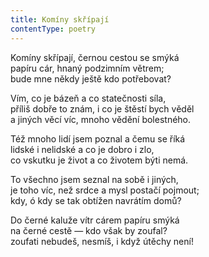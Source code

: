 ```yaml
---
title: Komíny skřípají
contentType: poetry
---
```


Komíny skřípají, černou cestou se smýká  
papíru cár, hnaný podzimním větrem;  
bude mne někdy ještě kdo potřebovat?

Vím, co je bázeň a co statečnosti síla,  
příliš dobře to znám, i co je štěstí bych věděl  
a jiných věcí víc, mnoho vědění bolestného.

Též mnoho lidí jsem poznal a čemu se říká  
lidské i nelidské a co je dobro i zlo,  
co vskutku je život a co životem býti nemá.

To všechno jsem seznal na sobě i jiných,  
je toho víc, než srdce a mysl postačí pojmout;  
kdy, ó kdy se tak obtížen navrátím domů?

Do černé kaluže vítr cárem papíru smýká  
na černé cestě — kdo však by zoufal?  
zoufati nebudeš, nesmíš, i když útěchy není!
